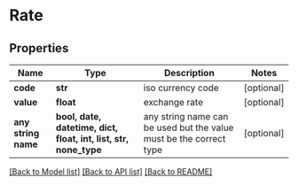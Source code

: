 # Rate


## Properties
Name | Type | Description | Notes
------------ | ------------- | ------------- | -------------
**code** | **str** | iso currency code | [optional] 
**value** | **float** | exchange rate | [optional] 
**any string name** | **bool, date, datetime, dict, float, int, list, str, none_type** | any string name can be used but the value must be the correct type | [optional]

[[Back to Model list]](../README.md#documentation-for-models) [[Back to API list]](../README.md#documentation-for-api-endpoints) [[Back to README]](../README.md)


